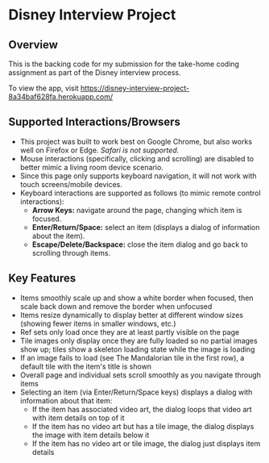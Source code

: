 # Disney Interview Project

## Overview
This is the backing code for my submission for the take-home coding assignment as part of the Disney interview process.

To view the app, visit https://disney-interview-project-8a34baf628fa.herokuapp.com/

## Supported Interactions/Browsers
- This project was built to work best on Google Chrome, but also works well on Firefox or Edge. _Safari is not supported._
- Mouse interactions (specifically, clicking and scrolling) are disabled to better mimic a living room device scenario.
- Since this page only supports keyboard navigation, it will not work with touch screens/mobile devices.
- Keyboard interactions are supported as follows (to mimic remote control interactions):
  - **Arrow Keys:** navigate around the page, changing which item is focused.
  - **Enter/Return/Space:** select an item (displays a dialog of information about the item).
  - **Escape/Delete/Backspace:** close the item dialog and go back to scrolling through items.

## Key Features
- Items smoothly scale up and show a white border when focused, then scale back down and remove the border when unfocused
- Items resize dynamically to display better at different window sizes (showing fewer items in smaller windows, etc.)
- Ref sets only load once they are at least partly visible on the page
- Tile images only display once they are fully loaded so no partial images show up; tiles show a skeleton loading state while the image is loading
- If an image fails to load (see The Mandalorian tile in the first row), a default tile with the item's title is shown
- Overall page and individual sets scroll smoothly as you navigate through items
- Selecting an item (via Enter/Return/Space keys) displays a dialog with information about that item:
  - If the item has associated video art, the dialog loops that video art with item details on top of it
  - If the item has no video art but has a tile image, the dialog displays the image with item details below it
  - If the item has no video art or tile image, the dialog just displays item details
